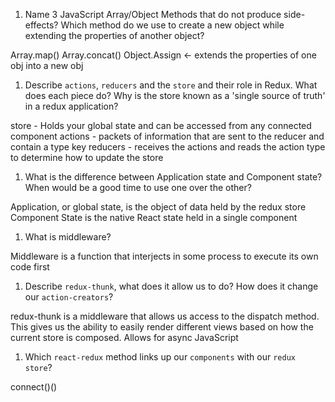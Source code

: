1.  Name 3 JavaScript Array/Object Methods that do not produce side-effects? Which method do we use to create a new object while extending the properties of another object?

Array.map()
Array.concat()
Object.Assign <- extends the properties of one obj into a new obj

1.  Describe `actions`, `reducers` and the `store` and their role in Redux. What does each piece do? Why is the store known as a 'single source of truth' in a redux application?

store - Holds your global state and can be accessed from any connected component
actions - packets of information that are sent to the reducer and contain a type key
reducers - receives the actions and reads the action type to determine how to update the store   

1.  What is the difference between Application state and Component state? When would be a good time to use one over the other?

Application, or global state, is the object of data held by the redux store
Component State is the native React state held in a single component

1.  What is middleware?

Middleware is a function that interjects in some process to execute its own code first

1.  Describe `redux-thunk`, what does it allow us to do? How does it change our `action-creators`?

redux-thunk is a middleware that allows us access to the dispatch method. This gives us the ability to
easily render different views based on how the current store is composed. Allows for async JavaScript

1.  Which `react-redux` method links up our `components` with our `redux store`?

connect()()
